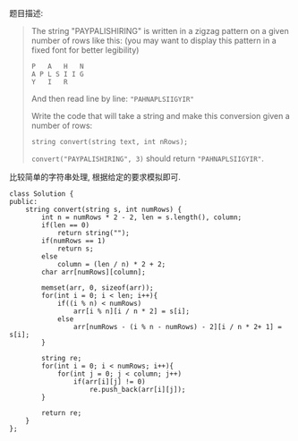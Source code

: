 题目描述:

> The string "PAYPALISHIRING" is written in a zigzag pattern on a given number of rows like this: (you may want to display this pattern in a fixed font for better legibility)
> 
>     P   A   H   N
>     A P L S I I G
>     Y   I   R
> 
> And then read line by line: `"PAHNAPLSIIGYIR"`
> 
> Write the code that will take a string and make this conversion given a number of rows:
> 
>     string convert(string text, int nRows);
> `convert("PAYPALISHIRING", 3)` should return `"PAHNAPLSIIGYIR"`.

比较简单的字符串处理, 根据给定的要求模拟即可.

    class Solution {
    public:
        string convert(string s, int numRows) {
            int n = numRows * 2 - 2, len = s.length(), column;
            if(len == 0)
                return string("");
            if(numRows == 1)
                return s;
            else
                column = (len / n) * 2 + 2;
            char arr[numRows][column];

            memset(arr, 0, sizeof(arr));
            for(int i = 0; i < len; i++){
                if((i % n) < numRows)
                    arr[i % n][i / n * 2] = s[i];
                else
                    arr[numRows - (i % n - numRows) - 2][i / n * 2+ 1] = s[i];
            }

            string re;
            for(int i = 0; i < numRows; i++){
                for(int j = 0; j < column; j++)
                    if(arr[i][j] != 0)
                        re.push_back(arr[i][j]);
            }

            return re;
        }
    };